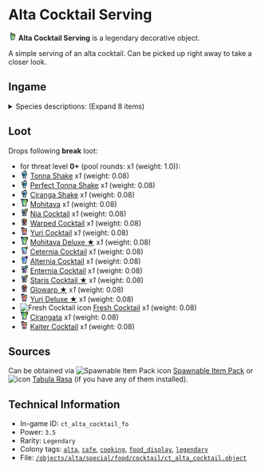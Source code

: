 # Alta Cocktail Serving

<img src="https://raw.githubusercontent.com/Ceterai/Enternia/main/objects/alta/special/food/cocktail/icon.png" alt="Alta Cocktail Serving icon" loading="lazy" width="auto" height="16px"/> **Alta Cocktail Serving** is a legendary decorative object.

A simple serving of an alta cocktail. Can be picked up right away to take a closer look.

## Ingame

<details markdown="1"><summary>Species descriptions: (Expand 8 items)</summary>

- Alta: Oa-a, a cocktail! I wonder which one it is~
- Apex: A likely sweet cocktail in a bowl. Should I take it?
- Avian: Ooh, a tasty cocktail! I bet it tastes just as good as it looks. Only one way to find out!
- Floran: A cocktail. Floran shell enjoy itsss sswetnesss!
- Glitch: Hungry. I should give this cocktail a taste.
- Human: Oh, this looks tasty! I think I should try it. Just a bit.
- Hylotl: What a wonderful culinary miracle! I wonder if I could claim it.
- Novakid: This goodness is smellin' very nice!

</details>

## Loot

Drops following **break** loot:

- for threat level **0+** (pool rounds: x*1* (weight: 1.0)):
- <img src="https://raw.githubusercontent.com/Ceterai/Enternia/main/items/generic/food/tier3/ct_tonna_shake.png" alt="Tonna Shake icon" loading="lazy" width="auto" height="16px"/> [Tonna Shake](https://ceterai.github.io/MyEnternia/Wiki/TonnaShake) x*1* (weight: 0.08)
- <img src="https://raw.githubusercontent.com/Ceterai/Enternia/main/items/generic/food/tier3/ct_tonna_shake.png" alt="Perfect Tonna Shake icon" loading="lazy" width="auto" height="16px"/> [Perfect Tonna Shake](https://ceterai.github.io/MyEnternia/Wiki/PerfectTonnaShake) x*1* (weight: 0.08)
- <img src="https://raw.githubusercontent.com/Ceterai/Enternia/main/items/generic/food/tier3/ct_tonna_shake.png" alt="Ciranga Shake icon" loading="lazy" width="auto" height="16px"/> [Ciranga Shake](https://ceterai.github.io/MyEnternia/Wiki/CirangaShake) x*1* (weight: 0.08)
- <img src="https://raw.githubusercontent.com/Ceterai/Enternia/main/items/generic/food/tier4/ct_mohitava_cocktail.png" alt="Mohitava icon" loading="lazy" width="auto" height="16px"/> [Mohitava](https://ceterai.github.io/MyEnternia/Wiki/Mohitava) x*1* (weight: 0.08)
- <img src="https://raw.githubusercontent.com/Ceterai/Enternia/main/items/generic/food/tier4/ct_nia_cocktail.png" alt="Nia Cocktail icon" loading="lazy" width="auto" height="16px"/> [Nia Cocktail](https://ceterai.github.io/MyEnternia/Wiki/NiaCocktail) x*1* (weight: 0.08)
- <img src="https://raw.githubusercontent.com/Ceterai/Enternia/main/items/generic/food/tier4/ct_warped_cocktail.png" alt="Warped Cocktail icon" loading="lazy" width="auto" height="16px"/> [Warped Cocktail](https://ceterai.github.io/MyEnternia/Wiki/WarpedCocktail) x*1* (weight: 0.08)
- <img src="https://raw.githubusercontent.com/Ceterai/Enternia/main/items/generic/food/tier4/ct_yuri_cocktail.png" alt="Yuri Cocktail icon" loading="lazy" width="auto" height="16px"/> [Yuri Cocktail](https://ceterai.github.io/MyEnternia/Wiki/YuriCocktail) x*1* (weight: 0.08)
- <img src="https://raw.githubusercontent.com/Ceterai/Enternia/main/items/generic/food/tier4/ct_mohitava_cocktail.png" alt="Mohitava Deluxe ★ icon" loading="lazy" width="auto" height="16px"/> [Mohitava Deluxe ★](https://ceterai.github.io/MyEnternia/Wiki/MohitavaDeluxe) x*1* (weight: 0.08)
- <img src="https://raw.githubusercontent.com/Ceterai/Enternia/main/items/generic/food/other/images/ct_ceternia_cocktail.png" alt="Ceternia Cocktail icon" loading="lazy" width="auto" height="16px"/> [Ceternia Cocktail](https://ceterai.github.io/MyEnternia/Wiki/CeterniaCocktail) x*1* (weight: 0.08)
- <img src="https://raw.githubusercontent.com/Ceterai/Enternia/main/items/generic/food/other/images/ct_alternia_cocktail.png" alt="Alternia Cocktail icon" loading="lazy" width="auto" height="16px"/> [Alternia Cocktail](https://ceterai.github.io/MyEnternia/Wiki/AlterniaCocktail) x*1* (weight: 0.08)
- <img src="https://raw.githubusercontent.com/Ceterai/Enternia/main/items/generic/food/other/images/ct_enternia_cocktail.png" alt="Enternia Cocktail icon" loading="lazy" width="auto" height="16px"/> [Enternia Cocktail](https://ceterai.github.io/MyEnternia/Wiki/EnterniaCocktail) x*1* (weight: 0.08)
- <img src="https://raw.githubusercontent.com/Ceterai/Enternia/main/items/generic/food/tier4/ct_nia_cocktail.png" alt="Staris Cocktail ★ icon" loading="lazy" width="auto" height="16px"/> [Staris Cocktail ★](https://ceterai.github.io/MyEnternia/Wiki/StarisCocktail) x*1* (weight: 0.08)
- <img src="https://raw.githubusercontent.com/Ceterai/Enternia/main/items/generic/food/tier4/ct_warped_cocktail.png" alt="Glowarp ★ icon" loading="lazy" width="auto" height="16px"/> [Glowarp ★](https://ceterai.github.io/MyEnternia/Wiki/Glowarp) x*1* (weight: 0.08)
- <img src="https://raw.githubusercontent.com/Ceterai/Enternia/main/items/generic/food/tier4/ct_yuri_cocktail.png" alt="Yuri Deluxe ★ icon" loading="lazy" width="auto" height="16px"/> [Yuri Deluxe ★](https://ceterai.github.io/MyEnternia/Wiki/YuriDeluxe) x*1* (weight: 0.08)
- <img src="https://raw.githubusercontent.com/Ceterai/Enternia/main/assetMissing.png" alt="Fresh Cocktail icon" loading="lazy" width="auto" height="16px"/> [Fresh Cocktail](https://ceterai.github.io/MyEnternia/Wiki/FreshCocktail) x*1* (weight: 0.08)
- <img src="https://raw.githubusercontent.com/Ceterai/Enternia/main/items/generic/food/tier4/ct_mohitava_cocktail.png" alt="Cirangata icon" loading="lazy" width="auto" height="16px"/> [Cirangata](https://ceterai.github.io/MyEnternia/Wiki/Cirangata) x*1* (weight: 0.08)
- <img src="https://raw.githubusercontent.com/Ceterai/Enternia/main/items/generic/food/tier4/ct_yuri_cocktail.png" alt="Kaiter Cocktail icon" loading="lazy" width="auto" height="16px"/> [Kaiter Cocktail](https://ceterai.github.io/MyEnternia/Wiki/KaiterCocktail) x*1* (weight: 0.08)

## Sources

Can be obtained via <img src="https://raw.githubusercontent.com/Silverfeelin/Starbound-SpawnableItemPack/master/interface/sip/iconSmall.png" alt="Spawnable Item Pack icon" width="18" height="14"/> [Spawnable Item Pack](https://steamcommunity.com/sharedfiles/filedetails/?id=733665104) or <img src="https://steamuserimages-a.akamaihd.net/ugc/263843960696222713/3EC9A7C005541F7D577EBCB8C5736B4EFC9973D6/" alt="icon" width="8" height="12"/> [Tabula Rasa](https://community.playstarbound.com/resources/the-tabula-rasa.3222/) (if you have any of them installed).

## Technical Information

- In-game ID: `ct_alta_cocktail_fo`
- Power: `3.5`
- Rarity: `Legendary`
- Colony tags: [`alta`](https://ceterai.github.io/MyEnternia/Wiki/Tags/Alta), [`cafe`](https://ceterai.github.io/MyEnternia/Wiki/Tags/Cafe), [`cooking`](https://ceterai.github.io/MyEnternia/Wiki/Tags/Cooking), [`food_display`](https://ceterai.github.io/MyEnternia/Wiki/Tags/FoodDisplay), [`legendary`](https://ceterai.github.io/MyEnternia/Wiki/Tags/Legendary)
- File: [`/objects/alta/special/food/cocktail/ct_alta_cocktail.object`](https://github.com/Ceterai/Enternia/blob/main/objects/alta/special/food/cocktail/ct_alta_cocktail.object)
